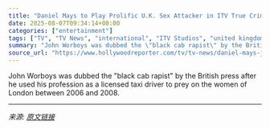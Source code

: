 ```yaml
---
title: "Daniel Mays to Play Prolific U.K. Sex Attacker in ITV True Crime Series ‘Believe Me’"
date: 2025-08-07T09:34:14+08:00
categories: ["entertainment"]
tags: ["TV", "TV News", "international", "ITV Studios", "united kingdom"]
summary: "John Worboys was dubbed the \"black cab rapist\" by the British press after he used his profession as a licensed taxi driver to prey on the women of London between 2006 and 2008."
source_url: "https://www.hollywoodreporter.com/tv/tv-news/daniel-mays-john-worboys-itv-true-crime-series-believe-me-1236339248/"
---
```


John Worboys was dubbed the "black cab rapist" by the British press after he used his profession as a licensed taxi driver to prey on the women of London between 2006 and 2008.

---

*来源: [原文链接](https://www.hollywoodreporter.com/tv/tv-news/daniel-mays-john-worboys-itv-true-crime-series-believe-me-1236339248/)*
